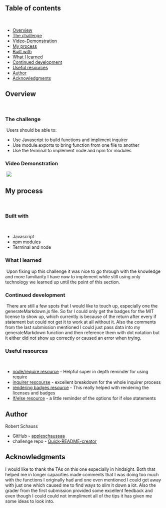 ## Table of contents
​
- [Overview](#overview)
 - [The challenge](#the-challenge)
 - [Video-Demonstration](#Video-Demonstration)
- [My process](#my-process)
 - [Built with](#built-with)
 - [What I learned](#what-i-learned)
 - [Continued development](#continued-development)
 - [Useful resources](#useful-resources)
- [Author](#author)
- [Acknowledgments](#acknowledgments)
​
## Overview
​
### The challenge
​
Users should be able to:
​
- Use Javascript to build functions and impliment inquirer
- Use module.exports to bring function from one file to another
- Use the terminal to implement node and npm for modules
​
### Video Demonstration
​
![](./screenshot.jpg)
​
## My process
​
### Built with
​
- Javascript
- npm modules
- Terminal and node
​
### What I learned
​
Upon fixing up this challenge it was nice to go through with the knowledge and more familiarity I have now to implement while still using only technology we learned up until the point of this section.
​
### Continued development
​
There are still a few spots that I would like to touch up, especially one the generateMarkdown.js file. So far I could only get the badges for the MIT license to show up, which currently is because of the return after every if statement but could not get it to work at all without it. Also the comments from the last submission mentioned I could just pass data into my generateMarkdown function and then reference them with dot notation but it either did not show up correctly or caused an error when trying.
​
### Useful resources
​
- [node/require resource](https://www.freecodecamp.org/news/requiring-modules-in-node-js-everything-you-need-to-know-e7fbd119be8/) - Helpful super in depth reminder for using require
- [inquirer rescourse](https://www.npmjs.com/package/inquirer) - excellent breakdown for the whole inquirer process
- [rendering badges resource](https://developer.mozilla.org/en-US/docs/Web/JavaScript/Reference/Statements/if...else) - This really helped with rendering the licenses and badges
- [If/else resource](https://www.freecodecamp.org/news/javascript-if-else-and-if-then-js-conditional-statements/) - a little reminder of the options for if else statements
​
​
## Author
Robert Schauss
- GitHub - [appleschaussaa](https://github.com/appleschaussaa)
- challenge repo - [Quick-README-creator](https://github.com/appleschaussaa/Quick-README-creator)

## Acknowledgments

I would like to thank the TAs on this one especially in hindsight. Both that helped me in longer capacities made comments that I was doing too much with the functions I originally had and one even mentioned I could get away with just one which caused me to find ways to slim it down a lot. Also the grader from the first submission provided some excellent feedback and even though I could could not immpliment all of the tips it has given me some ideas to look into.

​